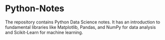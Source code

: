 # Python-Notes
The repository contains Python Data Science notes. It has an introduction to fundamental libraries like Matplotlib, Pandas, and NumPy for data analysis and Scikit-Learn for machine learning.




